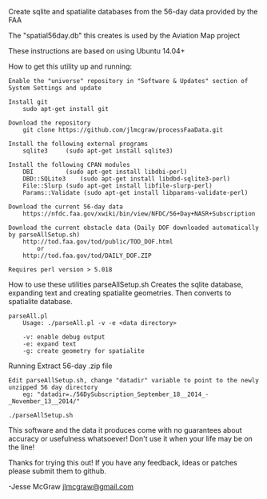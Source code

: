 Create sqlite and spatialite databases from the 56-day data provided by the FAA 

The "spatial56day.db" this creates is used by the Aviation Map project

These instructions are based on using Ubuntu 14.04+

How to get this utility up and running:

	Enable the "universe" repository in "Software & Updates" section of System Settings and update

	Install git
		sudo apt-get install git

	Download the repository
		git clone https://github.com/jlmcgraw/processFaaData.git

	Install the following external programs
		sqlite3 	(sudo apt-get install sqlite3)

	Install the following CPAN modules
		DBI 		(sudo apt-get install libdbi-perl)
		DBD::SQLite3	(sudo apt-get install libdbd-sqlite3-perl) 
		File::Slurp	(sudo apt-get install libfile-slurp-perl)
		Params::Validate (sudo apt-get install libparams-validate-perl)

	Download the current 56-day data
		https://nfdc.faa.gov/xwiki/bin/view/NFDC/56+Day+NASR+Subscription

	Download the current obstacle data (Daily DOF downloaded automatically by parseAllSetup.sh)
		http://tod.faa.gov/tod/public/TOD_DOF.html
			or
		http://tod.faa.gov/tod/DAILY_DOF.ZIP

	Requires perl version > 5.018

How to use these utilities
	parseAllSetup.sh
		Creates the sqlite database, expanding text and creating spatialite geometries.  Then converts to spatialite database.

	parseAll.pl
		Usage: ./parseAll.pl -v -e <data directory>

		-v: enable debug output
		-e: expand text
		-g: create geometry for spatialite
 
Running
	Extract 56-day .zip file

	Edit parseAllSetup.sh, change "datadir" variable to point to the newly unzipped 56 day directory
		eg: "datadir=./56DySubscription_September_18__2014_-_November_13__2014/"

	./parseAllSetup.sh


This software and the data it produces come with no guarantees about accuracy or usefulness whatsoever!  Don't use it when your life may be on the line!

Thanks for trying this out!  If you have any feedback, ideas or patches please submit them to github.

-Jesse McGraw
jlmcgraw@gmail.com